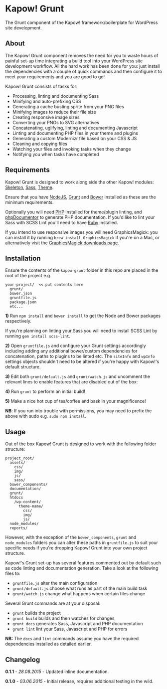 # Kapow! Grunt

The Grunt component of the Kapow! framework/boilerplate for WordPress site development.

## About

The Kapow! Grunt component removes the need for you to waste hours of painful set-up time integrating a build tool into your WordPress site development workflow. All the hard work has been done for you: just install the dependencies with a couple of quick commands and then configure it to meet your requirements and you are good to go!

Kapow! Grunt consists of tasks for:

- Processing, linting and documenting Sass
- Minifying and auto-prefixing CSS
- Generating a cache busting sprite from your PNG files
- Minifying images to reduce their file size
- Creating responsive image sizes
- Converting your PNGs to SVG alternatives
- Concatenating, uglifying, linting and documenting Javascript
- Linting and documenting PHP files in your theme and plugins
- Generating a custom Modernizr file based on your CSS & JS
- Cleaning and copying files
- Watching your files and invoking tasks when they change
- Notifying you when tasks have completed

## Requirements

Kapow! Grunt is designed to work along side the other Kapow! modules: [Skeleton](https://github.com/mkdo/kapow-skeleton), [Sass](https://github.com/mkdo/kapow-sass), [Theme](https://github.com/mkdo/kapow-theme).

Ensure that you have [NodeJS](https://nodejs.org/download/), [Grunt](http://gruntjs.com/installing-grunt) and [Bower](http://bower.io/#install-bower) installed as these are the minimum requirements.

Optionally you will need [PHP](http://php.net/manual/en/install.php) installed for theme/plugin linting, and [phpDocumentor](http://www.phpdoc.org/docs/latest/getting-started/installing.html) to generate PHP documentation. If you'd like to lint your Sass with SCSS Lint you'll need to have  [Ruby](https://www.ruby-lang.org/en/documentation/installation/) installed.

If you intend to use responsive images you will need GraphicsMagick: you can install it by running `brew install GraphicsMagick` if you're on a Mac, or alternatively visit the [GraphicsMagick downloads page](http://sourceforge.net/projects/graphicsmagick/files/graphicsmagick/).

## Installation

Ensure the contents of the `kapow-grunt` folder in this repo are placed in the root of the project e.g.

    your-project/  << put contents here
      grunt/
      bower.json
      gruntfile.js
      package.json
      etc...
      
**1)** Run `npm install` and `bower install` to get the Node and Bower packages respectively. 

If you're planning on linting your Sass you will need to install SCSS Lint by running `gem install scss-lint`.

**2)** Open `gruntfile.js` and configure your Grunt settings accordingly including adding any additional bower/custom dependencies for concatenation, paths to plugins to be linted etc. The `siteInfo` and `wpInfo` settings objects shouldn't need to be altered if you're happy with Kapow!'s default structure.

**3)** Edit both `grunt/default.js` and `grunt/watch.js` and uncomment the relevant lines to enable features that are disabled out of the box:

**4)** Run `grunt` to perform an initial build!

**5)** Make a nice hot cup of tea/coffee and bask in your magnificence!

**NB**: If you run into trouble with permissions, you may need to prefix the above with sudo e.g. `sudo npm install`.

## Usage

Out of the box Kapow! Grunt is designed to work with the following folder structure:

    project_root/
      assets/
        css/
        img/
        js/
        sass/
      bower_components/
      documentation/
      grunt/
      htdocs
        /wp-content/
          theme-name/
            css/
            img/
            js/
      node_modules/
      reports/

However, with the exception of the `bower_components`, `grunt` and `node_modules` folders you can alter these paths in  `gruntfile.js` to suit your specific needs if you're dropping Kapow! Grunt into your own project structure.

Kapow!'s Grunt set-up has several features commented out by default such as code linting and documentation generation. Take a look at the following files to:

- `gruntfile.js` alter the main configuration
- `grunt/default.js` choose what runs as part of the main build task
- `grunt/watch.js` change what happens when certain files change

Several Grunt commands are at your disposal:

- `grunt` builds the project
- `grunt build` builds and then watches for changes
- `grunt docs` generates Sass, Javascript and PHP documentation
- `grunt lint` lint your Sass, Javascript and PHP for errors

**NB:** The `docs` and `lint` commands assume you have the required dependencies installed as detailed earlier.

## Changelog

**0.1.1** - *28.08.2015* - Updated inline documentation.

**0.1.0** - *03.06.2015* - Initial release, requires additional testing in the wild.
